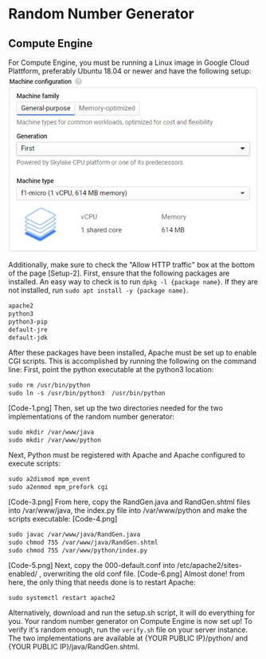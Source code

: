 # Random Number Generator

## Compute Engine

For Compute Engine, you must be running a Linux image in Google Cloud Plattform, preferably Ubuntu 18.04 or newer and have the following setup: ![Setup-1](Setup-1.png)
Additionally, make sure to check the "Allow HTTP traffic" box at the bottom of the page [Setup-2].
First, ensure that the following packages are installed. An easy way to check is to run ```dpkg -l {package name}```. If they are not installed, run ```sudo apt install -y {package name}```.
```
apache2
python3
python3-pip
default-jre
default-jdk
```
After these packages have been installed, Apache must be set up to enable CGI scripts. This is accomplished by running the following on the command line:
First, point the python executable at the python3 location:
```
sudo rm /usr/bin/python
sudo ln -s /usr/bin/python3  /usr/bin/python
```
[Code-1.png]
Then, set up the two directories needed for the two implementations of the random number generator:

```
sudo mkdir /var/www/java
sudo mkdir /var/www/python
```
Next, Python must be registered with Apache and Apache configured to execute scripts:
```
sudo a2dismod mpm_event
sudo a2enmod mpm_prefork cgi
```
[Code-3.png]
From here, copy the RandGen.java and RandGen.shtml files into /var/www/java, the index.py file into /var/www/python and make the scripts executable:
[Code-4.png]
```
sudo javac /var/www/java/RandGen.java
sudo chmod 755 /var/www/java/RandGen.shtml
sudo chmod 755 /var/www/python/index.py
```
[Code-5.png]
Next, copy the 000-default.conf into /etc/apache2/sites-enabled/ , overwriting the old conf file.
[Code-6.png]
Almost done! from here, the only thing that needs done is to restart Apache:
```
sudo systemctl restart apache2
```
Alternatively, download and run the setup.sh script, it will do everything for you.
Your random number generator on Compute Engine is now set up! To verify it's random enough, run the ```verify.sh``` file on your server instance. The two implementations are available at {YOUR PUBLIC IP}/python/ and {YOUR PUBLIC IP}/java/RandGen.shtml.
